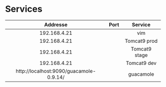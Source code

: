 # Services

| Addresse | Port | Service |
| :--------: | :----:| :--------: |
| 192.168.4.21 | | vim          |
| 192.168.4.21 | | Tomcat9 prod |
| 192.168.4.21 | | Tomcat9 stage|
| 192.168.4.21 | | Tomcat9 dev  |
| http://localhost:9090/guacamole-0.9.14/ | | guacamole | 

